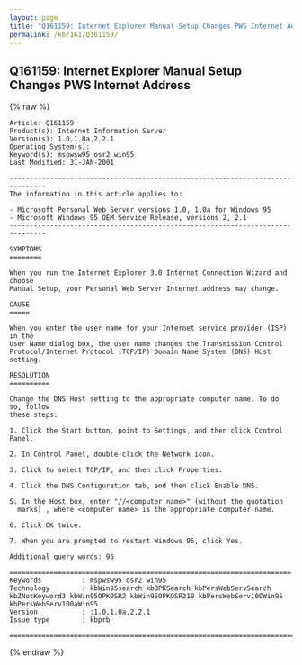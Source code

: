 ```yaml
---
layout: page
title: "Q161159: Internet Explorer Manual Setup Changes PWS Internet Address"
permalink: /kb/161/Q161159/
---
```


## Q161159: Internet Explorer Manual Setup Changes PWS Internet Address

{% raw %}

	Article: Q161159
	Product(s): Internet Information Server
	Version(s): 1.0,1.0a,2,2.1
	Operating System(s): 
	Keyword(s): mspwsw95 osr2 win95
	Last Modified: 31-JAN-2001
	
	-------------------------------------------------------------------------------
	The information in this article applies to:
	
	- Microsoft Personal Web Server versions 1.0, 1.0a for Windows 95 
	- Microsoft Windows 95 OEM Service Release, versions 2, 2.1 
	-------------------------------------------------------------------------------
	
	SYMPTOMS
	========
	
	When you run the Internet Explorer 3.0 Internet Connection Wizard and choose
	Manual Setup, your Personal Web Server Internet address may change.
	
	CAUSE
	=====
	
	When you enter the user name for your Internet service provider (ISP) in the
	User Name dialog box, the user name changes the Transmission Control
	Protocol/Internet Protocol (TCP/IP) Domain Name System (DNS) Host setting.
	
	RESOLUTION
	==========
	
	Change the DNS Host setting to the appropriate computer name. To do so, follow
	these steps:
	
	1. Click the Start button, point to Settings, and then click Control Panel.
	
	2. In Control Panel, double-click the Network icon.
	
	3. Click to select TCP/IP, and then click Properties.
	
	4. Click the DNS Configuration tab, and then click Enable DNS.
	
	5. In the Host box, enter "//<computer name>" (without the quotation
	  marks) , where <computer name> is the appropriate computer name.
	
	6. Click OK twice.
	
	7. When you are prompted to restart Windows 95, click Yes.
	
	Additional query words: 95
	
	======================================================================
	Keywords          : mspwsw95 osr2 win95 
	Technology        : kbWin95search kbOPKSearch kbPersWebServSearch kbZNotKeyword3 kbWin95OPKOSR2 kbWin95OPKOSR210 kbPersWebServ100Win95 kbPersWebServ100aWin95
	Version           : :1.0,1.0a,2,2.1
	Issue type        : kbprb
	
	=============================================================================
	

{% endraw %}
